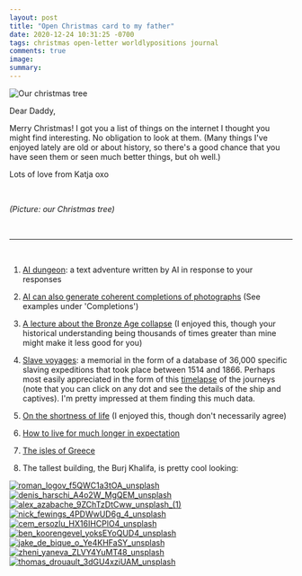 ```yaml
---
layout: post
title: "Open Christmas card to my father"
date: 2020-12-24 10:31:25 -0700
tags: christmas open-letter worldlypositions journal
comments: true
image:
summary:
---
```

![Our christmas tree](https://hosting.photobucket.com/images/i/katjasgrace/PXL_20201225_063433846.jpg)

Dear Daddy,

Merry Christmas! I got you a list of things on the internet I thought you might find interesting. No obligation to look at them. (Many things I've enjoyed lately are old or about history, so there's a good chance that you have seen them or seen much better things, but oh well.)

Lots of love from Katja oxo

&nbsp;

*(Picture: our Christmas tree)*

&nbsp;

***

&nbsp;

1. [AI dungeon](https://play.aidungeon.io/main/landing): a text adventure written by AI in response to your responses

2. [AI can also generate coherent completions of photographs](https://openai.com/blog/image-gpt/#completions) (See examples under 'Completions')

3. [A lecture about the Bronze Age collapse](https://www.youtube.com/watch?v=bRcu-ysocX4) (I enjoyed this, though your historical understanding being thousands of times greater than mine might make it less good for you)

4. [Slave voyages](https://slavevoyages.org/): a memorial in the form of a database of 36,000 specific slaving expeditions that took place between 1514 and 1866. Perhaps most easily appreciated in the form of this [timelapse](https://slavevoyages.org/voyage/database#timelapse) of the journeys (note that you can click on any dot and see the details of the ship and captives). I'm pretty impressed at them finding this much data.

5. [On the shortness of life](https://ia802605.us.archive.org/19/items/SenecaOnTheShortnessOfLife/Seneca%20on%20the%20Shortness%20of%20Life.pdf) (I enjoyed this, though don't necessarily agree)

6. [How to live for much longer in expectation](https://waitbutwhy.com/2016/03/cryonics.html)

7. [The isles of Greece](https://englishverse.com/poems/the_isles_of_greece)

8. The tallest building, the Burj Khalifa, is pretty cool looking:

<a href="https://app.photobucket.com/u/katjasgrace/a/b645e0c7-ed9a-4afc-ac89-a5e6b41dde7a/p/89548329-ab47-4433-8f5b-e7561d59600c" target="_blank"><img src="https://hosting.photobucket.com/images/i/katjasgrace/roman_logov_f5QWC1a3tOA_unsplash.jpg?width=1920&height=1080&fit=bounds" border="0" alt="roman_logov_f5QWC1a3tOA_unsplash"/></a>
<a href="https://app.photobucket.com/u/katjasgrace/a/b645e0c7-ed9a-4afc-ac89-a5e6b41dde7a/p/0fdf3a12-30b4-40df-a65a-3814b0416e79" target="_blank"><img src="https://hosting.photobucket.com/images/i/katjasgrace/denis_harschi_A4o2W_MgQEM_unsplash.jpg?width=1920&height=1080&fit=bounds" border="0" alt="denis_harschi_A4o2W_MgQEM_unsplash"/></a>
<a href="https://app.photobucket.com/u/katjasgrace/a/b645e0c7-ed9a-4afc-ac89-a5e6b41dde7a/p/ecbee145-212a-485a-9235-e8ae8a396e7b" target="_blank"><img src="https://hosting.photobucket.com/images/i/katjasgrace/alex_azabache_9ZChTzDtCww_unsplash_(1).jpg?width=1920&height=1080&fit=bounds" border="0" alt="alex_azabache_9ZChTzDtCww_unsplash_(1)"/></a>
<a href="https://app.photobucket.com/u/katjasgrace/a/b645e0c7-ed9a-4afc-ac89-a5e6b41dde7a/p/ba3a4373-955c-4d32-bb8e-9b5e359e0df0" target="_blank"><img src="https://hosting.photobucket.com/images/i/katjasgrace/nick_fewings_4PDWwUD6g_4_unsplash.jpg?width=1920&height=1080&fit=bounds" border="0" alt="nick_fewings_4PDWwUD6g_4_unsplash"/></a>
<a href="https://app.photobucket.com/u/katjasgrace/a/b645e0c7-ed9a-4afc-ac89-a5e6b41dde7a/p/3080f97b-ca85-4e6d-b66b-526a1a4d698f" target="_blank"><img src="https://hosting.photobucket.com/images/i/katjasgrace/cem_ersozlu_HX16IHCPlO4_unsplash.jpg?width=1920&height=1080&fit=bounds" border="0" alt="cem_ersozlu_HX16IHCPlO4_unsplash"/></a>
<a href="https://app.photobucket.com/u/katjasgrace/a/b645e0c7-ed9a-4afc-ac89-a5e6b41dde7a/p/fb92f389-cab9-4214-9d40-82ea1224fe92" target="_blank"><img src="https://hosting.photobucket.com/images/i/katjasgrace/ben_koorengevel_yoksEYoQUD4_unsplash.jpg?width=1920&height=1080&fit=bounds" border="0" alt="ben_koorengevel_yoksEYoQUD4_unsplash"/></a>
<a href="https://app.photobucket.com/u/katjasgrace/a/b645e0c7-ed9a-4afc-ac89-a5e6b41dde7a/p/66c2b73b-5506-44aa-bcd6-027a92d794da" target="_blank"><img src="https://hosting.photobucket.com/images/i/katjasgrace/jake_de_bique_o_Ye4KHFaSY_unsplash.jpg?width=1920&height=1080&fit=bounds" border="0" alt="jake_de_bique_o_Ye4KHFaSY_unsplash"/></a>
<a href="https://app.photobucket.com/u/katjasgrace/a/b645e0c7-ed9a-4afc-ac89-a5e6b41dde7a/p/d7f1992d-8685-4a22-9970-172bb4f5d288" target="_blank"><img src="https://hosting.photobucket.com/images/i/katjasgrace/zheni_yaneva_ZLVY4YuMT48_unsplash.jpg?width=1920&height=1080&fit=bounds" border="0" alt="zheni_yaneva_ZLVY4YuMT48_unsplash"/></a>
<a href="https://app.photobucket.com/u/katjasgrace/a/b645e0c7-ed9a-4afc-ac89-a5e6b41dde7a/p/030b382e-643b-4ae8-8dcd-d0053520e632" target="_blank"><img src="https://hosting.photobucket.com/images/i/katjasgrace/thomas_drouault_3dGU4xziUAM_unsplash.jpg?width=1920&height=1080&fit=bounds" border="0" alt="thomas_drouault_3dGU4xziUAM_unsplash"/></a>
